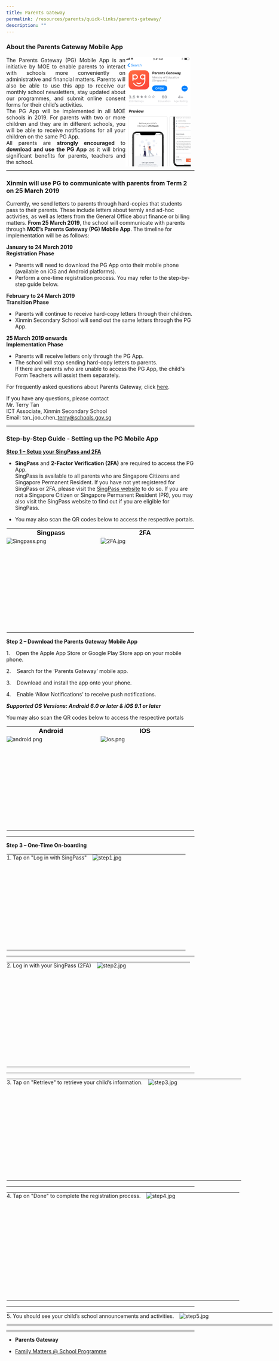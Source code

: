 ```yaml
---
title: Parents Gateway
permalink: /resources/parents/quick-links/parents-gateway/
description: ""
---
```

### About the Parents Gateway Mobile App

<p style="float:right; margin: 0 10px 0px 0">
<img style="width:175px" alt="Principal" src="/images/pg1.png"></p>
<p style="text-align:justify">
The Parents Gateway (PG) Mobile App is an initiative by MOE to enable parents to interact with schools more conveniently on administrative and financial matters. Parents will also be able to use this app to receive our monthly school newsletters, stay updated about our programmes, and submit online consent forms for their child’s activities.<br>The PG App will be implemented in all MOE schools in 2019. For parents with two or more children and they are in different schools, you will be able to receive notifications for all your children on the same PG App. <br>All parents are <strong>strongly encouraged</strong> to 
<strong>download and use the PG App</strong> as it will bring significant benefits for parents, teachers and the school.</p>

-----

### Xinmin will use PG to communicate with parents from Term 2 on 25 March 2019

Currently, we send letters to parents through hard-copies that students pass to their parents. These include letters about termly and ad-hoc activities, as well as letters from the General Office about finance or billing matters.&nbsp;**From 25 March 2019**, the school will communicate with parents through&nbsp;**MOE’s Parents Gateway (PG) Mobile App**. The timeline for implementation will be as follows:

  

**January to 24 March 2019** <br>
**Registration Phase**

*   Parents will need to download the PG App onto their mobile phone (available on iOS and Android platforms).
*   Perform a one-time registration process. You may refer to the step-by-step guide below.

  

**February to 24 March 2019** <br>
**Transition Phase**

*   Parents will continue to receive hard-copy letters through their children.
*   Xinmin Secondary School will send out the same letters through the PG App.

  

**25 March 2019 onwards** <br>
**Implementation Phase**

*   Parents will receive letters only through the PG App.
*   The school will stop sending hard-copy letters to parents.  
    If there are parents who are unable to access the PG App, the child's Form Teachers will assist them separately.

  

For frequently asked questions about Parents Gateway, click&nbsp;[here](/files/Parents%20Gateway%20FAQs%20for%20Parents%20for%20Website.pdf).

  

If you have any questions, please contact <br>
Mr. Terry Tan <br>
ICT Associate, Xinmin Secondary School <br>
Email: tan\_joo\_chen\_terry@schools.gov.sg

  

* * *

  

### Step-by-Step Guide - Setting up the PG Mobile App

  

**<u>Step 1 – Setup your SingPass and 2FA</u>**

*   **SingPass**&nbsp;and&nbsp;**2-Factor Verification (2FA)**&nbsp;are required to access the PG App.  
    SingPass is available to all parents who are Singapore Citizens and Singapore Permanent Resident. If you have not yet registered for SingPass or 2FA, please visit the&nbsp;[SingPass website](https://www.singpass.gov.sg/main)&nbsp;to do so. If you are not a Singapore Citizen or Singapore Permanent Resident (PR), you may also visit the SingPass website to find out if you are eligible for SingPass.

  

*   You may also scan the QR codes below to access the respective portals.

  

<table style="margin: auto; outline: 0px; padding: 0px; border-collapse: collapse; clear: both; border: 1px solid transparent; table-layout: fixed;" class="ive_eobj_center ives_tab_kosong"><tbody style="margin: 0px; outline: 0px; padding: 0px;"><tr style="margin: 0px; outline: 0px; padding: 0px;"><td style="margin: 0px; outline: 0px; padding: 0px 15px 15px 0px; vertical-align: top;"><div style="margin: 0px; outline: 0px; padding: 0px; line-height: 24.99px; color: rgb(0, 0, 0); font-family: Helvetica, sans-serif; font-size: 17px; font-weight: 400; text-align: center;"><span style="margin: 0px; outline: 0px; padding: 0px; background-color: initial;"><b style="margin: 0px; outline: 0px; padding: 0px;">Singpass</b></span></div><img style="margin: auto; outline: 0px; padding: 0px; border: none; max-width: 100%; clear: both; display: block; width: 237px; height: 237px;" class="ive_eobj_center" alt="Singpass.png" src="![](/images/Singpass.png)"></td><td style="margin: 0px; outline: 0px; padding: 0px 15px 15px 0px; vertical-align: top;"><div style="margin: 0px; outline: 0px; padding: 0px; line-height: 24.99px; color: rgb(0, 0, 0); font-family: Helvetica, sans-serif; font-size: 17px; font-weight: 400; text-align: center;"><span style="margin: 0px; outline: 0px; padding: 0px; background-color: initial;"><b style="margin: 0px; outline: 0px; padding: 0px;">2FA</b></span></div><img style="margin: auto; outline: 0px; padding: 0px; border: none; max-width: 100%; clear: both; display: block; width: 237px; height: 237px;" class="ive_eobj_center" alt="2FA.jpg" src="![](/images/2FA.jpeg)"></td></tr></tbody></table>

  

**Step 2 – Download the Parents Gateway Mobile App**

1.&nbsp;&nbsp; &nbsp;Open the Apple App Store or Google Play Store app on your mobile phone.

2.&nbsp;&nbsp; &nbsp;Search for the ‘Parents Gateway’ mobile app.

3.&nbsp;&nbsp; &nbsp;Download and install the app onto your phone.

4.&nbsp;&nbsp; &nbsp;Enable ‘Allow Notifications’ to receive push notifications.

**_Supported OS Versions: Android 6.0 or later &amp; iOS 9.1 or later_**

  

You may also scan the QR codes below to access the respective portals

  

<table style="margin: auto; outline: 0px; padding: 0px; border-collapse: collapse; clear: both; border: 1px solid transparent; table-layout: fixed;" class="ives_tab_kosong ive_eobj_center"><tbody style="margin: 0px; outline: 0px; padding: 0px;"><tr style="margin: 0px; outline: 0px; padding: 0px;"><td style="margin: 0px; outline: 0px; padding: 0px 15px 15px 0px; vertical-align: top;"><div style="margin: 0px; outline: 0px; padding: 0px; line-height: 24.99px; color: rgb(0, 0, 0); font-family: Helvetica, sans-serif; font-size: 17px; font-weight: 400; text-align: center;"><span style="margin: 0px; outline: 0px; padding: 0px; background-color: initial;"><b style="margin: 0px; outline: 0px; padding: 0px;">Android</b></span></div><img style="margin: auto; outline: 0px; padding: 0px; border: none; max-width: 100%; clear: both; display: block; width: 237px; height: 237px;" class="ive_eobj_center" alt="android.png" src="https://xinminsec-moe-edu-sg-admin.cwp.sg/qql/slot/u505/2021/Resources/Parents/Parents%20Gateway/android.png"></td><td style="margin: 0px; outline: 0px; padding: 0px 15px 15px 0px; vertical-align: top;"><div style="margin: 0px; outline: 0px; padding: 0px; line-height: 24.99px; color: rgb(0, 0, 0); font-family: Helvetica, sans-serif; font-size: 17px; font-weight: 400; text-align: center;"><span style="margin: 0px; outline: 0px; padding: 0px; background-color: initial;"><b style="margin: 0px; outline: 0px; padding: 0px;">IOS</b></span></div><img style="margin: auto; outline: 0px; padding: 0px; border: none; max-width: 100%; clear: both; display: block; width: 237px; height: 237px;" class="ive_eobj_center" alt="ios.png" src="https://xinminsec-moe-edu-sg-admin.cwp.sg/qql/slot/u505/2021/Resources/Parents/Parents%20Gateway/ios.png"></td></tr></tbody></table>

* * *

  

**Step 3 – One-Time On-boarding**

  

<table style="margin: auto; outline: 0px; padding: 0px; border-collapse: collapse; clear: both; border: 1px solid transparent; table-layout: fixed; width: 840px;" class="ive_eobj_center ives_tab_kosong"><tbody style="margin: 0px; outline: 0px; padding: 0px;"><tr style="margin: 0px; outline: 0px; padding: 0px;"><td style="margin: 0px; outline: 0px; padding: 0px 15px 15px 0px; vertical-align: top;">1. Tap on "Log in with SingPass"</td><td style="margin: 0px; outline: 0px; padding: 0px 15px 15px 0px; vertical-align: top;" width="234px"><img style="margin: 0px 10px 0px 0px; outline: 0px; padding: 0px; border: none; max-width: 100%; float: left; width: 133px; height: 240px;" class="ive_eobj_left" alt="step1.jpg" src="https://xinminsec-moe-edu-sg-admin.cwp.sg/qql/slot/u505/2021/Resources/Parents/Parents%20Gateway/step1.jpg"></td></tr></tbody></table>

* * *

  

<table style="margin: auto; outline: 0px; padding: 0px; border-collapse: collapse; clear: both; border: 1px solid transparent; table-layout: fixed; width: 840px;" class="ive_eobj_center ives_tab_kosong"><tbody style="margin: 0px; outline: 0px; padding: 0px;"><tr style="margin: 0px; outline: 0px; padding: 0px;"><td style="margin: 0px; outline: 0px; padding: 0px 15px 15px 0px; vertical-align: top;">2. Log in with your SingPass (2FA)</td><td style="margin: 0px; outline: 0px; padding: 0px 15px 15px 0px; vertical-align: top;" width="234px"><img style="margin: 0px 10px 0px 0px; outline: 0px; padding: 0px; border: none; max-width: 100%; float: left; width: 133px; height: 264px;" class="ive_eobj_left" alt="step2.jpg" src="https://xinminsec-moe-edu-sg-admin.cwp.sg/qql/slot/u505/2021/Resources/Parents/Parents%20Gateway/step2.jpg"></td></tr></tbody></table>

* * *

  

<table style="margin: auto; outline: 0px; padding: 0px; border-collapse: collapse; clear: both; border: 1px solid transparent; table-layout: fixed; width: 840px;" class="ive_eobj_center ives_tab_kosong"><tbody style="margin: 0px; outline: 0px; padding: 0px;"><tr style="margin: 0px; outline: 0px; padding: 0px;"><td style="margin: 0px; outline: 0px; padding: 0px 15px 15px 0px; vertical-align: top;">3. Tap on "Retrieve" to retrieve your child’s information.</td><td style="margin: 0px; outline: 0px; padding: 0px 15px 15px 0px; vertical-align: top;" width="234px"><img style="margin: 0px 10px 0px 0px; outline: 0px; padding: 0px; border: none; max-width: 100%; float: left; width: 133px; height: 255px;" class="ive_eobj_left" alt="step3.jpg" src="https://xinminsec-moe-edu-sg-admin.cwp.sg/qql/slot/u505/2021/Resources/Parents/Parents%20Gateway/step3.jpg"></td></tr></tbody></table>

* * *

  

<table style="margin: auto; outline: 0px; padding: 0px; border-collapse: collapse; clear: both; border: 1px solid transparent; table-layout: fixed; width: 840px;" class="ive_eobj_center ives_tab_kosong"><tbody style="margin: 0px; outline: 0px; padding: 0px;"><tr style="margin: 0px; outline: 0px; padding: 0px;"><td style="margin: 0px; outline: 0px; padding: 0px 15px 15px 0px; vertical-align: top;">4. Tap on "Done" to complete the registration process.</td><td style="margin: 0px; outline: 0px; padding: 0px 15px 15px 0px; vertical-align: top;" width="234px"><img style="margin: 0px 10px 0px 0px; outline: 0px; padding: 0px; border: none; max-width: 100%; float: left; width: 133px; height: 273px;" class="ive_eobj_left" alt="step4.jpg" src="https://xinminsec-moe-edu-sg-admin.cwp.sg/qql/slot/u505/2021/Resources/Parents/Parents%20Gateway/step4.jpg"></td></tr></tbody></table>

* * *

  

<table style="margin: auto; outline: 0px; padding: 0px; border-collapse: collapse; clear: both; border: 1px solid transparent; table-layout: fixed; width: 840px;" class="ive_eobj_center ives_tab_kosong"><tbody style="margin: 0px; outline: 0px; padding: 0px;"><tr style="margin: 0px; outline: 0px; padding: 0px;"><td style="margin: 0px; outline: 0px; padding: 0px 15px 15px 0px; vertical-align: top;">5. You should see your child’s school announcements and activities.</td><td style="margin: 0px; outline: 0px; padding: 0px 15px 15px 0px; vertical-align: top;" width="234px"><img style="margin: 0px 10px 0px 0px; outline: 0px; padding: 0px; border: none; max-width: 100%; float: left;" class="ive_eobj_left" alt="step5.jpg" src="https://xinminsec-moe-edu-sg-admin.cwp.sg/qql/slot/u505/2021/Resources/Parents/Parents%20Gateway/step5.jpg"></td></tr></tbody></table>

* * *

  
  

*   **Parents Gateway**
    
*   [Family Matters @ School Programme](https://xinminsec-moe-edu-sg-admin.cwp.sg/resources/parents/quick-links/family-matters-at-school-programme)